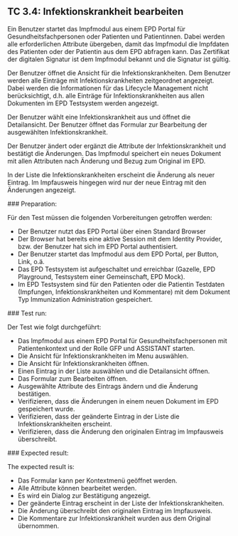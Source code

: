 ## TC 3.4: Infektionskrankheit bearbeiten

Ein Benutzer startet das Impfmodul aus einem EPD Portal für Gesundheitsfachpersonen oder Patienten und Patientinnen.  Dabei werden alle erforderlichen Attribute übergeben, damit das Impfmodul die Impfdaten des Patienten oder der Patientin aus dem EPD abfragen kann. Das Zertifikat der digitalen Signatur ist dem Impfmodul bekannt und die Signatur ist gültig.

Der Benutzer öffnet die Ansicht für die Infektionskrankheiten. Dem Benutzer werden alle Einträge mit Infektionskrankheiten zeitgeordnet angezeigt. Dabei werden die Informationen für das Lifecycle Management nicht berücksichtigt, d.h. alle Einträge für Infektionskrankheiten aus allen Dokumenten im EPD Testsystem werden angezeigt.

Der Benutzer wählt eine Infektionskrankheit aus und öffnet die Detailansicht. Der Benutzer öffnet das Formular zur Bearbeitung der ausgewählten Infektionskrankheit.

Der Benutzer ändert oder ergänzt die Attribute der Infektionskrankheit und bestätigt die Änderungen. Das Impfmodul speichert ein neues Dokument mit allen Attributen nach Änderung und Bezug zum Original im EPD.

In der Liste die Infektionskrankheiten erscheint die Änderung als neuer Eintrag. Im Impfausweis hingegen wird nur der neue Eintrag mit den Änderungen angezeigt.


### Preparation:

Für den Test müssen die folgenden Vorbereitungen getroffen werden:
- Der Benutzer nutzt das EPD Portal über einen Standard Browser
- Der Browser hat bereits eine aktive Session mit dem Identity Provider, bzw. der Benutzer hat sich im EPD Portal authentisiert.
- Der Benutzer startet das Impfmodul aus dem EPD Portal, per Button, Link, o.ä.  
- Das EPD Testsystem ist aufgeschaltet und erreichbar (Gazelle, EPD Playground, Testsystem einer Gemeinschaft, EPD Mock).
- Im EPD Testsystem sind für den Patienten oder die Patientin Testdaten (Impfungen, Infektionskrankheiten und Kommentare) mit dem Dokument Typ Immunization Administration gespeichert.

### Test run:

Der Test wie folgt durchgeführt:
- Das Impfmodul aus einem EPD Portal für Gesundheitsfachpersonen mit Patientenkontext und der Rolle GFP und ASSISTANT starten.
- Die Ansicht für Infektionskrankheiten im Menu auswählen.
- Die Ansicht für Infektionskrankheiten öffnen.
- Einen Eintrag in der Liste auswählen und die Detailansicht öffnen.
- Das Formular zum Bearbeiten öffnen.  
- Ausgewählte Attribute des Eintrags ändern und die Änderung bestätigen.
- Verifizieren, dass die Änderungen in einem neuen Dokument im EPD gespeichert wurde.
- Verifizieren, dass der geänderte Eintrag in der Liste die Infektionskrankheiten erscheint.
- Verifizieren, dass die Änderung den originalen Eintrag im Impfausweis überschreibt.


### Expected result:

The expected result is:
- Das Formular kann per Kontextmenü geöffnet werden.
- Alle Attribute können bearbeitet werden.
- Es wird ein Dialog zur Bestätigung angezeigt.
- Der geänderte Eintrag erscheint in der Liste der Infektionskrankheiten.
- Die Änderung überschreibt den originalen Eintrag im Impfausweis.
- Die Kommentare zur Infektionskrankheit wurden aus dem Original übernommen.
